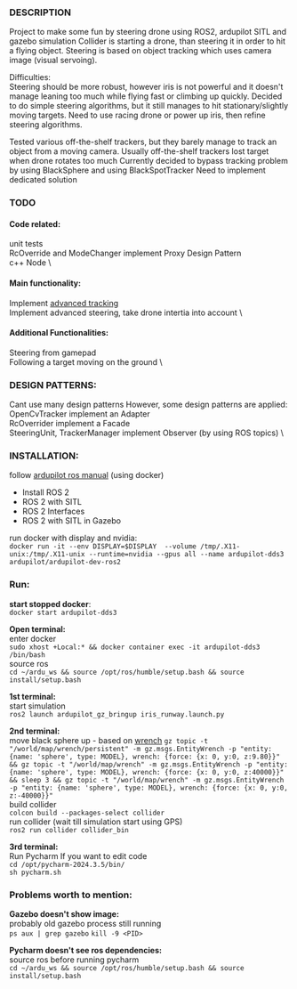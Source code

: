 ### DESCRIPTION
Project to make some fun by steering drone using ROS2, ardupilot SITL and gazebo simulation
Collider is starting a drone, than steering it in order to hit a flying object.
Steering is based on object tracking which uses camera image (visual servoing).

Difficulties:\
Steering should be more robust, however iris is not powerful and it doesn't manage leaning too much while flying fast or climbing up quickly.
Decided to do simple steering algorithms, but it still manages to hit stationary/slightly moving targets.
Need to use racing drone or power up iris, then refine steering algorithms.

Tested various off-the-shelf trackers, but they barely manage to track an object from a moving camera.
Usually off-the-shelf trackers lost target when drone rotates too much
Currently decided to bypass tracking problem by using BlackSphere and using BlackSpotTracker
Need to implement dedicated solution


### TODO
#### Code related:
unit tests \
RcOverride and ModeChanger implement Proxy Design Pattern \
c++ Node \
#### Main functionality:
Implement [advanced tracking](https://www.computer.org/csdl/journal/ec/2022/03/09519550/1wc8Vbe1r7G) \
Implement advanced steering, take drone intertia into account \
#### Additional Functionalities:
Steering from gamepad \
Following a target moving on the ground \

### DESIGN PATTERNS:
Cant use many design patterns However, some design patterns are applied:
OpenCvTracker implement an Adapter \
RcOverrider implement a Facade \
SteeringUnit, TrackerManager implement Observer (by using ROS topics) \

### INSTALLATION:
follow [ardupilot ros manual](https://ardupilot.org/dev/docs/ros.html) (using docker)
- Install ROS 2
- ROS 2 with SITL
- ROS 2 Interfaces
- ROS 2 with SITL in Gazebo

run docker with display and nvidia: \
`docker run -it --env DISPLAY=$DISPLAY  --volume /tmp/.X11-unix:/tmp/.X11-unix --runtime=nvidia --gpus all --name ardupilot-dds3 ardupilot/ardupilot-dev-ros2`

### Run:
**start stopped docker**:\
`docker start ardupilot-dds3`

**Open terminal:**\
enter docker\
`sudo xhost +Local:* && docker container exec -it ardupilot-dds3 /bin/bash`\
source ros\
`cd ~/ardu_ws && source /opt/ros/humble/setup.bash && source install/setup.bash`

**1st terminal:**\
start simulation\
`ros2 launch ardupilot_gz_bringup iris_runway.launch.py`

**2nd terminal:**\
move black sphere up - based on [wrench](https://community.gazebosim.org/t/is-there-a-way-to-give-initial-velocity-or-force-to-the-model-in-the-gazebo/2397/6)
`gz topic -t "/world/map/wrench/persistent" -m gz.msgs.EntityWrench -p "entity: {name: 'sphere', type: MODEL}, wrench: {force: {x: 0, y:0, z:9.80}}" && gz topic -t "/world/map/wrench" -m gz.msgs.EntityWrench -p "entity: {name: 'sphere', type: MODEL}, wrench: {force: {x: 0, y:0, z:40000}}" && sleep 3 && gz topic -t "/world/map/wrench" -m gz.msgs.EntityWrench -p "entity: {name: 'sphere', type: MODEL}, wrench: {force: {x: 0, y:0, z:-40000}}"`\
build collider\
`colcon build --packages-select collider`\
run collider (wait till simulation start using GPS)\
`ros2 run collider collider_bin`

**3rd terminal:**\
Run Pycharm If you want to edit code\
`cd /opt/pycharm-2024.3.5/bin/`\
`sh pycharm.sh`

### Problems worth to mention:
**Gazebo doesn't show image:**\
probably old gazebo process still running\
`ps aux | grep gazebo`
`kill -9 <PID>`

**Pycharm doesn't see ros dependencies:**\
source ros before running pycharm\
`cd ~/ardu_ws && source /opt/ros/humble/setup.bash && source install/setup.bash`


